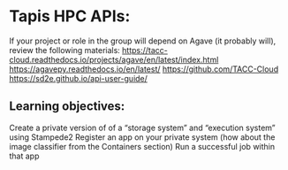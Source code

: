 # Tapis HPC APIs:

  If your project or role in the group will depend on Agave (it probably will), review the following materials:
  https://tacc-cloud.readthedocs.io/projects/agave/en/latest/index.html
  https://agavepy.readthedocs.io/en/latest/
  https://github.com/TACC-Cloud
  https://sd2e.github.io/api-user-guide/

## Learning objectives:

  Create a private version of of a “storage system” and “execution system” using Stampede2
  Register an app on your private system (how about the image classifier from the Containers section)
  Run a successful job within that app
